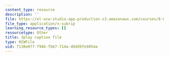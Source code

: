 ```yaml
---
content_type: resource
description: ''
file: https://ol-ocw-studio-app-production.s3.amazonaws.com/courses/8-01sc-classical-mechanics-fall-2016/7138e077f94bfb67714ad8dd9fe9854a_r2Qb0vsxa8Y.srt
file_type: application/x-subrip
learning_resource_types: []
resourcetype: Other
title: 3play caption file
type: OCWFile
uid: 7138e077-f94b-fb67-714a-d8dd9fe9854a
---
```

